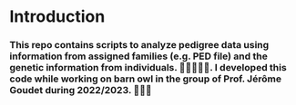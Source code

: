 # Introduction
### This repo contains scripts to analyze pedigree data using information from assigned families (e.g. PED file) and the genetic information from individuals. 👩‍👩‍👧‍👧🧬.  I developed this code while working on barn owl in the group of Prof. Jérôme Goudet during 2022/2023. 👩🏽‍💻





<!--
**sonisarm/sonisarm** is a ✨ _special_ ✨ repository because its `README.md` (this file) appears on your GitHub profile.

Here are some ideas to get you started:

- 🔭 I’m currently working on ...
- 🌱 I’m currently learning ...
- 👯 I’m looking to collaborate on ...
- 🤔 I’m looking for help with ...
- 💬 Ask me about ...
- 📫 How to reach me: ...
- 😄 Pronouns: ...
- ⚡ Fun fact: ...
-->
